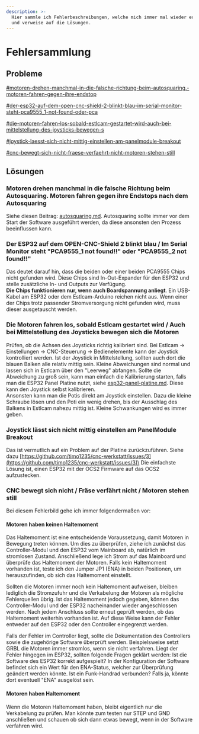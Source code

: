 ```yaml
---
description: >-
  Hier sammle ich Fehlerbeschreibungen, welche mich immer mal wieder erreichen
  und verweise auf die Lösungen.
---
```


# Fehlersammlung

## Probleme

[#motoren-drehen-manchmal-in-die-falsche-richtung-beim-autosquaring.-motoren-fahren-gegen-ihre-endstop](fehlersammlung.md#motoren-drehen-manchmal-in-die-falsche-richtung-beim-autosquaring.-motoren-fahren-gegen-ihre-endstop "mention")

[#der-esp32-auf-dem-open-cnc-shield-2-blinkt-blau-im-serial-monitor-steht-pca9555\_1-not-found-oder-pca](fehlersammlung.md#der-esp32-auf-dem-open-cnc-shield-2-blinkt-blau-im-serial-monitor-steht-pca9555\_1-not-found-oder-pca "mention")

[#die-motoren-fahren-los-sobald-estlcam-gestartet-wird-auch-bei-mittelstellung-des-joysticks-bewegen-s](fehlersammlung.md#die-motoren-fahren-los-sobald-estlcam-gestartet-wird-auch-bei-mittelstellung-des-joysticks-bewegen-s "mention")

[#joystick-laesst-sich-nicht-mittig-einstellen-am-panelmodule-breakout](fehlersammlung.md#joystick-laesst-sich-nicht-mittig-einstellen-am-panelmodule-breakout "mention")

[#cnc-bewegt-sich-nicht-fraese-verfaehrt-nicht-motoren-stehen-still](fehlersammlung.md#cnc-bewegt-sich-nicht-fraese-verfaehrt-nicht-motoren-stehen-still "mention")

## Lösungen

### Motoren drehen manchmal in die falsche Richtung beim Autosquaring. Motoren fahren gegen ihre Endstops nach dem Autosquaring

Siehe diesen Beitrag: [autosquaring.md](autosquaring.md "mention"). Autosquaring sollte immer vor dem Start der Software ausgeführt werden, da diese ansonsten den Prozess beeinflussen kann.

### Der ESP32 auf dem OPEN-CNC-Shield 2 blinkt blau / Im Serial Monitor steht "PCA9555\_1 not found!!" oder "PCA9555\_2 not found!!"

Das deutet darauf hin, dass die beiden oder einer beiden PCA9555 Chips nicht gefunden wird. Diese Chips sind In-Out-Expander für den ESP32 und stelle zusätzliche In- und Outputs zur Verfügung.\
**Die Chips funktionieren nur, wenn auch Boardspannung anliegt**. Ein USB-Kabel am ESP32 oder dem Estlcam-Arduino reichen nicht aus. Wenn einer der Chips trotz passender Stromversorgung nicht gefunden wird, muss dieser ausgetauscht werden.

### Die Motoren fahren los, sobald Estlcam gestartet wird / Auch bei Mittelstellung des Joysticks bewegen sich die Motoren

Prüfen, ob die Achsen des Joysticks richtig kalibriert sind. Bei Estlcam -> Einstellungen -> CNC-Steuerung -> Bedienelemente kann der Joystick kontrolliert werden. Ist der Joystick in Mittelstellung, sollten auch dort die blauen Balken alle relativ mittig sein. Kleine Abweichungen sind normal und lassen sich in Estlcam über den "Leerweg" abfangen. Sollte die Abweichung zu groß sein, kann man einfach die Kalibrierung starten, falls man die ESP32 Panel Platine nutzt, siehe [esp32-panel-platine.md](../esp32-panel-platine.md "mention"). Diese kann den Joystick selbst kalibrieren.\
Ansonsten kann man die Potis direkt am Joystick einstellen. Dazu die kleine Schraube lösen und den Poti ein wenig drehen, bis der Ausschlag des Balkens in Estlcam nahezu mittig ist. Kleine Schwankungen wird es immer geben.&#x20;

### Joystick lässt sich nicht mittig einstellen am PanelModule Breakout

Das ist vermutlich auf ein Problem auf der Platine zurückzuführen. Siehe dazu [https://github.com/timo1235/cnc-werkstatt/issues/3](https://github.com/timo1235/cnc-werkstatt/issues/3)\
Die einfachste Lösung ist, einen ESP32 mit der OCS2 Firmware auf das OCS2 aufzustecken.

### CNC bewegt sich nicht / Fräse verfährt nicht / Motoren stehen still

Bei diesem Fehlerbild gehe ich immer folgendermaßen vor:

#### Motoren haben keinen Haltemoment

Das Haltemoment ist eine entscheidende Voraussetzung, damit Motoren in Bewegung treten können. Um dies zu überprüfen, ziehe ich zunächst das Controller-Modul und den ESP32 vom Mainboard ab, natürlich im stromlosen Zustand. Anschließend lege ich Strom auf das Mainboard und überprüfe das Haltemoment der Motoren. Falls kein Haltemoment vorhanden ist, teste ich den Jumper JP1 (ENA) in beiden Positionen, um herauszufinden, ob sich das Haltemoment einstellt.

Sollten die Motoren immer noch kein Haltemoment aufweisen, bleiben lediglich die Stromzufuhr und die Verkabelung der Motoren als mögliche Fehlerquellen übrig. Ist das Haltemoment jedoch gegeben, können das Controller-Modul und der ESP32 nacheinander wieder angeschlossen werden. Nach jedem Anschluss sollte erneut geprüft werden, ob das Haltemoment weiterhin vorhanden ist. Auf diese Weise kann der Fehler entweder auf den ESP32 oder den Controller eingegrenzt werden.

Falls der Fehler im Controller liegt, sollte die Dokumentation des Controllers sowie die zugehörige Software überprüft werden. Beispielsweise setzt GRBL die Motoren immer stromlos, wenn sie nicht verfahren. Liegt der Fehler hingegen im ESP32, sollten folgende Fragen geklärt werden: Ist die Software des ESP32 korrekt aufgespielt? In der Konfiguration der Software befindet sich ein Wert für den ENA-Status, welcher zur Überprüfung geändert werden könnte. Ist ein Funk-Handrad verbunden? Falls ja, könnte dort eventuell "ENA" ausgelöst sein.

#### Motoren haben Haltemoment

Wenn die Motoren Haltemoment haben, bleibt eigentlich nur die Verkabelung zu prüfen. Man könnte zum testen nur STEP und GND anschließen und schauen ob sich dann etwas bewegt, wenn in der Software verfahren wird.
